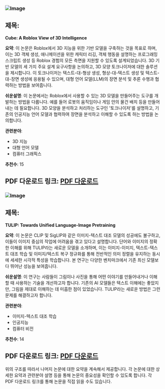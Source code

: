 ### ![Image](https://cdn-thumbnails.huggingface.co/social-thumbnails/papers/2503.15475.png)
## 제목:
**Cube: A Roblox View of 3D Intelligence**

**요약**:
이 논문은 Roblox에서 3D 지능을 위한 기반 모델을 구축하는 것을 목표로 하며, 이는 3D 객체 생성, 애니메이션을 위한 캐릭터 리깅, 객체 행동을 설명하는 프로그래밍 스크립트 생성 등 Roblox 경험의 모든 측면을 지원할 수 있도록 설계되었습니다. 3D 기반 모델의 세 가지 주요 설계 요구사항을 논의하고, 3D 모양 토크나이저에 대한 솔루션을 제시합니다. 이 토크나이저는 텍스트-대-형상 생성, 형상-대-텍스트 생성 및 텍스트-대-장면 생성에 응용될 수 있으며, 대형 언어 모델(LLM)의 장면 분석 및 추론 수행과 협력하는 방법을 보여줍니다.

**쉬운설명**:
이 논문에서는 Roblox에서 사용할 수 있는 3D 모델을 만들어주는 도구를 개발하는 방법을 다룹니다. 예를 들어 로봇의 움직임이나 게임 안의 물건 배치 등을 만들어내는 데 필요합니다. 3D 모양을 분석하고 처리하는 도구인 '토크나이저'를 설명하고, 기존의 인공지능 언어 모델과 협력하여 장면을 분석하고 이해할 수 있도록 하는 방법을 논의합니다.

**관련분야**:
- 3D 지능
- 대형 언어 모델
- 컴퓨터 그래픽스

**추천수**:
15

**PDF 다운로드 링크**: [PDF 다운로드](https://arxiv.org/pdf/2503.15475)
---

### ![Image](https://cdn-thumbnails.huggingface.co/social-thumbnails/papers/2503.15485.png)
## 제목:
**TULIP: Towards Unified Language-Image Pretraining**

**요약**:
이 논문은 CLIP 및 SigLIP와 같은 이미지-텍스트 대조 모델의 성공에도 불구하고, 이들이 이미지 중심의 작업에 어려움을 겪고 있다고 설명합니다. 단어와 이미지의 정확한 이해를 위해 TULIP라는 새로운 모델을 소개하며, 이는 이미지-이미지, 텍스트-텍스트 대조 학습 및 이미지/텍스트 복구 정규화를 통해 전반적인 의미 정렬을 유지하는 동시에 세세한 시각적 특성을 학습합니다. 본 연구는 다양한 벤치마크에서 기존 최신 모델보다 뛰어난 성능을 보여줍니다.

**쉬운설명**:
이 연구는 사람들이 그림이나 사진을 통해 어떤 이야기를 만들어내거나 이해할 때 사용하는 기술을 개선하고자 합니다. 기존의 AI 모델들은 텍스트 이해에는 좋았지만, 그림을 제대로 이해하는 데 미흡한 점이 있었습니다. TULIP라는 새로운 방법은 그런 문제를 해결하고자 합니다.

**관련분야**:
- 이미지-텍스트 대조 학습
- 인공지능
- 컴퓨터 비전

**추천수**:
14

**PDF 다운로드 링크**: [PDF 다운로드](https://arxiv.org/pdf/2503.15485)
---

위의 구조를 따라서 나머지 논문에 대한 요약을 계속해서 제공합니다. 각 논문에 대한 상세한 요약과 관련분야 설명 등을 통해 논문의 중요성을 확인할 수 있도록 합니다. 각 PDF 다운로드 링크를 통해 논문을 직접 읽을 수도 있습니다.